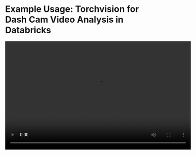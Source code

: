 # Example Usage: Torchvision for Dash Cam Video Analysis in Databricks

<video width="600" height="350" controls>
    <source src="/api/media/dash_cam_project_demo.mp4" type="video/mp4">
    Your browser does not support the video tag.
</video>